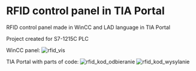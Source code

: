 # RFID control panel in TIA Portal
 RFID control panel made in WinCC and LAD language in TIA Portal 

 Project created for S7-1215C PLC

WinCC panel:
![rfid_vis](https://github.com/DawidBogusz205/RFID-control-panel-in-TIA-Portal/assets/96084041/a5735958-36a3-4edc-a541-1f3c6f2aeae7)

TIA Portal with parts of code:
![rfid_kod_odbieranie](https://github.com/DawidBogusz205/RFID-control-panel-in-TIA-Portal/assets/96084041/0d8bc426-04bb-4b4e-a880-ba24987f81c1)
![rfid_kod_wysylanie](https://github.com/DawidBogusz205/RFID-control-panel-in-TIA-Portal/assets/96084041/18224e57-ace5-45e9-b8b2-5624159cf710)
